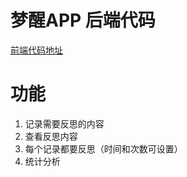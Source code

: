 # 梦醒APP 后端代码

[前端代码地址](https://github.com/stong1994/wake_up_frontend)

# 功能
1. 记录需要反思的内容
2. 查看反思内容
3. 每个记录都要反思（时间和次数可设置）
4. 统计分析